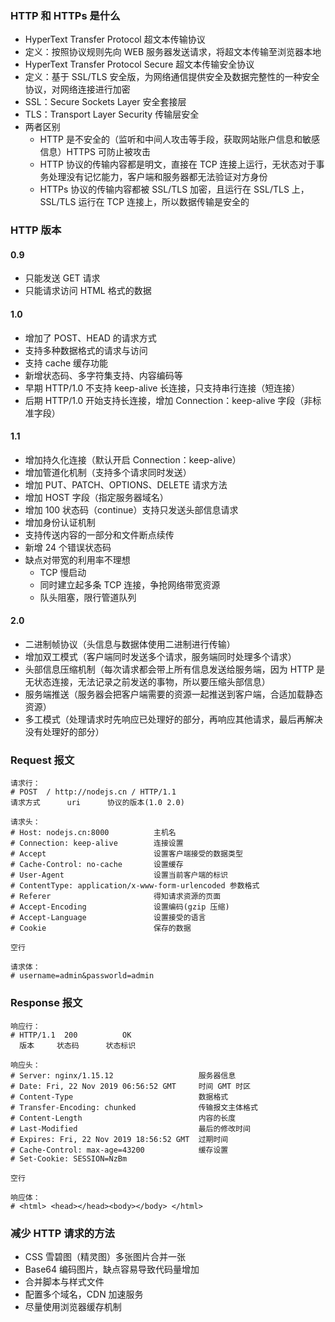 ### HTTP 和 HTTPs 是什么

- HyperText Transfer Protocol 超文本传输协议
- 定义：按照协议规则先向 WEB 服务器发送请求，将超文本传输至浏览器本地
- HyperText Transfer Protocol Secure 超文本传输安全协议
- 定义：基于 SSL/TLS 安全版，为网络通信提供安全及数据完整性的一种安全协议，对网络连接进行加密
- SSL：Secure Sockets Layer 安全套接层
- TLS：Transport Layer Security 传输层安全
- 两者区别
  - HTTP 是不安全的（监听和中间人攻击等手段，获取网站账户信息和敏感信息）HTTPS 可防止被攻击
  - HTTP 协议的传输内容都是明文，直接在 TCP 连接上运行，无状态对于事务处理没有记忆能力，客户端和服务器都无法验证对方身份
  - HTTPs 协议的传输内容都被 SSL/TLS 加密，且运行在 SSL/TLS 上，SSL/TLS 运行在 TCP 连接上，所以数据传输是安全的

### HTTP 版本

#### 0.9

- 只能发送 GET 请求
- 只能请求访问 HTML 格式的数据

#### 1.0

- 增加了 POST、HEAD 的请求方式
- 支持多种数据格式的请求与访问
- 支持 cache 缓存功能
- 新增状态码、多字符集支持、内容编码等
- 早期 HTTP/1.0 不支持 keep-alive 长连接，只支持串行连接（短连接）
- 后期 HTTP/1.0 开始支持长连接，增加 Connection：keep-alive 字段（非标准字段）

#### 1.1

- 增加持久化连接（默认开启 Connection：keep-alive）
- 增加管道化机制（支持多个请求同时发送）
- 增加 PUT、PATCH、OPTIONS、DELETE 请求方法
- 增加 HOST 字段（指定服务器域名）
- 增加 100 状态码（continue）支持只发送头部信息请求
- 增加身份认证机制
- 支持传送内容的一部分和文件断点续传
- 新增 24 个错误状态码
- 缺点对带宽的利用率不理想
  - TCP 慢启动
  - 同时建立起多条 TCP 连接，争抢网络带宽资源
  - 队头阻塞，限行管道队列

#### 2.0

- 二进制帧协议（头信息与数据体使用二进制进行传输）
- 增加双工模式（客户端同时发送多个请求，服务端同时处理多个请求）
- 头部信息压缩机制（每次请求都会带上所有信息发送给服务端，因为 HTTP 是无状态连接，无法记录之前发送的事物，所以要压缩头部信息）
- 服务端推送（服务器会把客户端需要的资源一起推送到客户端，合适加载静态资源）
- 多工模式（处理请求时先响应已处理好的部分，再响应其他请求，最后再解决没有处理好的部分）

### Request 报文

```
请求行：
# POST  / http://nodejs.cn / HTTP/1.1
请求方式      uri      协议的版本(1.0 2.0)

请求头：
# Host: nodejs.cn:8000        	主机名
# Connection: keep-alive      	连接设置
# Accept                      	设置客户端接受的数据类型
# Cache-Control: no-cache     	设置缓存
# User-Agent                  	设置当前客户端的标识
# ContentType: application/x-www-form-urlencoded 参数格式
# Referer                       得知请求资源的页面
# Accept-Encoding             	设置编码(gzip 压缩)
# Accept-Language             	设置接受的语言
# Cookie                      	保存的数据

空行

请求体：
# username=admin&passworld=admin
```

### Response 报文

```
响应行：
# HTTP/1.1  200          OK
  版本     状态码      状态标识

响应头：
# Server: nginx/1.15.12                   服务器信息
# Date: Fri, 22 Nov 2019 06:56:52 GMT     时间 GMT 时区
# Content-Type                            数据格式
# Transfer-Encoding: chunked              传输报文主体格式
# Content-Length                          内容的长度
# Last-Modified                           最后的修改时间
# Expires: Fri, 22 Nov 2019 18:56:52 GMT  过期时间
# Cache-Control: max-age=43200            缓存设置
# Set-Cookie: SESSION=NzBm

空行

响应体：
# <html> <head></head><body></body> </html>
```

### 减少 HTTP 请求的方法

- CSS 雪碧图（精灵图）多张图片合并一张
- Base64 编码图片，缺点容易导致代码量增加
- 合并脚本与样式文件
- 配置多个域名，CDN 加速服务
- 尽量使用浏览器缓存机制
